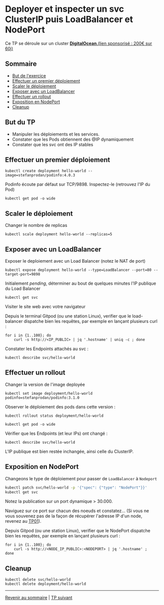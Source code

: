 # Deployer et inspecter un svc ClusterIP puis LoadBalancer et NodePort

Ce TP se déroule sur un cluster <ins>**DigitalOcean**<ins>.([lien sponsorisé : 200€ sur 60j](https://m.do.co/c/ffe6205525bf))

## Sommaire
  * [But de l'exercice](#but-du-tp)
  * [Effectuer un premier déploiement](#effectuer-un-premier-déploiement)
  * [Scaler le déploiement](#scaler-le-déploiement)
  * [Exposer avec un LoadBalancer](#exposer-avec-un-loadbalancer)
  * [Effectuer un rollout](#effectuer-un-rollout)
  * [Exposition en NodePort](#exposition-en-nodeport)
  * [Cleanup](#cleanup)


## But du TP
* Manipuler les déploiements et les services.
* Constater que les Pods obtiennent des @IP dynamiquement
* Constater que les svc ont des IP stables


## Effectuer un premier déploiement
```shell
kubectl create deployment hello-world --image=stefanprodan/podinfo:4.0.3
```

Podinfo écoute par défaut sur TCP/9898.
Inspectez-le (retrouvez l'IP du Pod)
```shell
kubectl get pod -o wide
```
## Scaler le déploiement

Changer le nombre de replicas 
```shell
kubectl scale deployment hello-world --replicas=5
```
## Exposer avec un LoadBalancer

Exposer le deploiement avec un Load Balancer (notez le NAT de port)
```shell
kubectl expose deployment hello-world --type=LoadBalancer --port=80 --target-port=9898
```

Initialement *pending*, déterminer au bout de quelques minutes l'IP publique du Load Balancer
```shell
kubectl get svc
```

Visiter le site web avec votre navigateur   

Depuis le terminal Gitpod (ou une station Linux), verifier que le load-balancer dispatche bien les requêtes, par exemple en lançant plusieurs curl :
```shell
for i in {1..100}; do 
    curl -s http://<IP_PUBLIC> | jq '.hostname' | uniq -c ; done
```

Constater les Endpoints attachés au svc :
```shell
kubectl describe svc/hello-world
```
## Effectuer un rollout

Changer la version de l'image deployée
```shell
kubectl set image deployment/hello-world podinfo=stefanprodan/podinfo:3.1.0
```

Observer le déploiement des pods dans cette version :
```shell
kubectl rollout status deployment/hello-world
```

```shell
kubectl get pod -o wide
```

Vérifier que les Endpoints (et leur IPs) ont changé :
```shell
kubectl describe svc/hello-world
```

L'IP publique est bien restée inchangée, ainsi celle du ClusterIP.

## Exposition en NodePort

Changeons le type de déploiement pour passer de `LoadBalancer` à `Nodeport`
```bash
kubectl patch svc/hello-world -p '{"spec": {"type": "NodePort"}}'
kubectl get svc
```

Notez la publication sur un port dynamique > 30.000.

Naviguez sur ce port sur chacun des noeuds et constatez...
(Si vous ne vous souvenez pas de la façon de récupérer l'adresse IP d'un node, revenez au [TP01](https://github.com/srnfr/TP-CNI/blob/main/docs/TP01.md#v%C3%A9rifier-que-lacc%C3%A8s-kubectl-fonctionne)).

Depuis Gitpod (ou une station Linux), verifier que le NodePort dispatche bien les requêtes, par exemple en lançant plusieurs curl :
```shell
for i in {1..100}; do 
    curl -s http://<NODE_IP_PUBLIC>:<NODEPORT> | jq '.hostname' ; 
done
```

## Cleanup

```shell
kubectl delete svc/hello-world
kubectl delete deployment/hello-world
```

----

[Revenir au sommaire](../README.md) | [TP suivant](./TP03.md)
